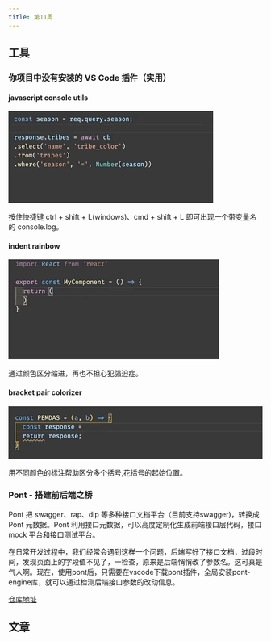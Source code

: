 ```yaml
---
title: 第11周
---
```


## 工具

### 你项目中没有安装的 VS Code 插件（实用）

#### javascript console utils

![avatar](./assets/js_console_utils.jpeg)

按住快捷键 ctrl + shift + L(windows)、cmd + shift + L 即可出现一个带变量名的 console.log。

#### indent rainbow

![avatar](./assets/indent_rainbow.jpeg)

通过颜色区分缩进，再也不担心犯强迫症。

#### bracket pair colorizer

![avatar](./assets/bracket_pair_colorizer.jpeg)

用不同颜色的标注帮助区分多个括号,花括号的起始位置。

### Pont - 搭建前后端之桥

Pont 把 swagger、rap、dip 等多种接口文档平台（目前支持swagger)，转换成 Pont 元数据。Pont 利用接口元数据，可以高度定制化生成前端接口层代码，接口 mock 平台和接口测试平台。

在日常开发过程中，我们经常会遇到这样一个问题，后端写好了接口文档，过段时间，发现页面上的字段值不见了，一检查，原来是后端悄悄改了参数名。这可真是气人啊。现在，使用pont后，只需要在vscode下载pont插件，全局安装pont-engine库，就可以通过检测后端接口参数的改动信息。

[仓库地址](https://github.com/alibaba/pont)


## 文章





